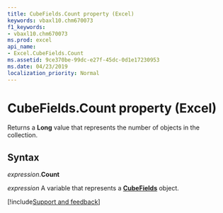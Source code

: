 ```yaml
---
title: CubeFields.Count property (Excel)
keywords: vbaxl10.chm670073
f1_keywords:
- vbaxl10.chm670073
ms.prod: excel
api_name:
- Excel.CubeFields.Count
ms.assetid: 9ce370be-99dc-e27f-45dc-0d1e17230953
ms.date: 04/23/2019
localization_priority: Normal
---
```



# CubeFields.Count property (Excel)

Returns a **Long** value that represents the number of objects in the collection.


## Syntax

_expression_.**Count**

_expression_ A variable that represents a **[CubeFields](Excel.CubeFields.md)** object.




[!include[Support and feedback](~/includes/feedback-boilerplate.md)]